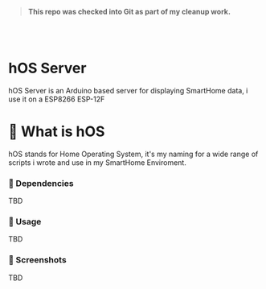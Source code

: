 ><b>This repo was checked into Git as part of my cleanup work.</b>

<br>
<br>

# hOS Server
hOS Server is an Arduino based server for displaying SmartHome data, i use it on a ESP8266 ESP-12F 

# 🔹 What is hOS
hOS stands for Home Operating System, it's my naming for a wide range of scripts i wrote and use in my SmartHome Enviroment.

### 🔹 Dependencies
TBD

### 🔹 Usage
TBD

### 🔹 Screenshots
TBD

